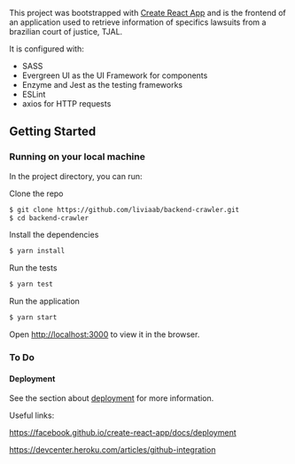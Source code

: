 This project was bootstrapped with [Create React App](https://github.com/facebook/create-react-app) and is the frontend of an application used to retrieve information of specifics lawsuits from a brazilian court of justice, TJAL.

It is configured with:
- SASS
- Evergreen UI as the UI Framework for components
- Enzyme and Jest as the testing frameworks
- ESLint
- axios for HTTP requests


## Getting Started

### Running on your local machine

In the project directory, you can run:


Clone the repo
```sh
$ git clone https://github.com/liviaab/backend-crawler.git
$ cd backend-crawler
```

Install the dependencies
```sh
$ yarn install
```

Run the tests
```sh
$ yarn test
```

Run the application
```sh
$ yarn start
```
Open [http://localhost:3000](http://localhost:3000) to view it in the browser.


### To Do
#### Deployment
See the section about [deployment](https://facebook.github.io/create-react-app/docs/deployment) for more information.

Useful links:

https://facebook.github.io/create-react-app/docs/deployment

https://devcenter.heroku.com/articles/github-integration
